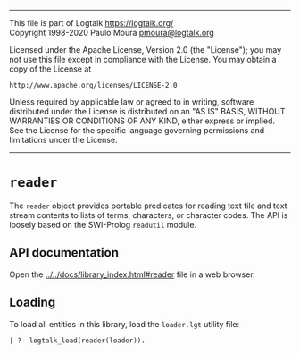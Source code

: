 ________________________________________________________________________

This file is part of Logtalk <https://logtalk.org/>  
Copyright 1998-2020 Paulo Moura <pmoura@logtalk.org>

Licensed under the Apache License, Version 2.0 (the "License");
you may not use this file except in compliance with the License.
You may obtain a copy of the License at

    http://www.apache.org/licenses/LICENSE-2.0

Unless required by applicable law or agreed to in writing, software
distributed under the License is distributed on an "AS IS" BASIS,
WITHOUT WARRANTIES OR CONDITIONS OF ANY KIND, either express or implied.
See the License for the specific language governing permissions and
limitations under the License.
________________________________________________________________________


`reader`
========

The `reader` object provides portable predicates for reading text file and
text stream contents to lists of terms, characters, or character codes. The
API is loosely based on the SWI-Prolog `readutil` module.


API documentation
-----------------

Open the [../../docs/library_index.html#reader](../../docs/library_index.html#reader)
file in a web browser.


Loading
-------

To load all entities in this library, load the `loader.lgt` utility file:

	| ?- logtalk_load(reader(loader)).
